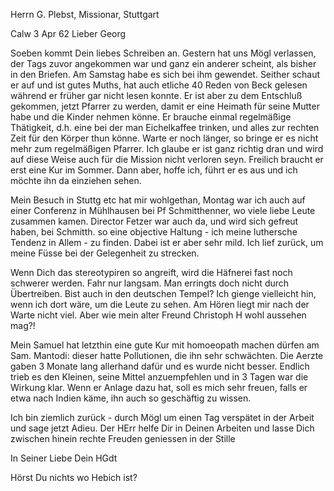 Herrn G. Plebst, Missionar, Stuttgart

 Calw 3 Apr 62
Lieber Georg

Soeben kommt Dein liebes Schreiben an. Gestern hat uns Mögl verlassen, der Tags zuvor angekommen war und ganz ein anderer scheint, als bisher in den Briefen. Am Samstag habe es sich bei ihm gewendet. Seither schaut er auf und ist gutes Muths, hat auch etliche 40 Reden von Beck gelesen während er früher gar nicht lesen konnte. Er ist aber zu dem Entschluß gekommen, jetzt Pfarrer zu werden, damit er eine Heimath für seine Mutter habe und die Kinder nehmen könne. Er brauche einmal regelmäßige Thätigkeit, d.h. eine bei der man Eichelkaffee trinken, und alles zur rechten Zeit für den Körper thun könne. Warte er noch länger, so bringe er es nicht mehr zum regelmäßigen Pfarrer. Ich glaube er ist ganz richtig dran und wird auf diese Weise auch für die Mission nicht verloren seyn. Freilich braucht er erst eine Kur im Sommer. Dann aber, hoffe ich, führt er es aus und ich möchte ihn da einziehen sehen.

Mein Besuch in Stuttg etc hat mir wohlgethan, Montag war ich auch auf einer Conferenz in Mühlhausen bei Pf Schmitthenner, wo viele liebe Leute zusammen kamen. Director Fetzer war auch da, und wird sich gefreut haben, bei Schmitth. so eine objective Haltung - ich meine luthersche Tendenz in Allem - zu finden. Dabei ist er aber sehr mild. Ich lief zurück, um meine Füsse bei der Gelegenheit zu strecken.

Wenn Dich das stereotypiren so angreift, wird die Häfnerei fast noch schwerer werden. Fahr nur langsam. Man erringts doch nicht durch Übertreiben. 
Bist auch in den deutschen Tempel? Ich gienge vielleicht hin, wenn ich dort wäre, um die Leute zu sehen. Am Hören liegt mir nach der Warte nicht viel. Aber wie mein alter Freund Christoph H wohl aussehen mag?!

Mein Samuel hat letzthin eine gute Kur mit homoeopath machen dürfen am Sam. Mantodi: dieser hatte Pollutionen, die ihn sehr schwächten. Die Aerzte gaben 3 Monate lang allerhand dafür und es wurde nicht besser. Endlich trieb es den Kleinen, seine Mittel anzuempfehlen und in 3 Tagen war die Wirkung klar. Wenn er Anlage dazu hat, soll es mich sehr freuen, falls er etwa nach Indien käme, ihn auch so geschäftig zu wissen.

Ich bin ziemlich zurück - durch Mögl um einen Tag verspätet in der Arbeit und sage jetzt Adieu. Der HErr helfe Dir in Deinen Arbeiten und lasse Dich zwischen hinein rechte Freuden geniessen in der Stille

 In Seiner Liebe
 Dein HGdt

Hörst Du nichts wo Hebich ist?
